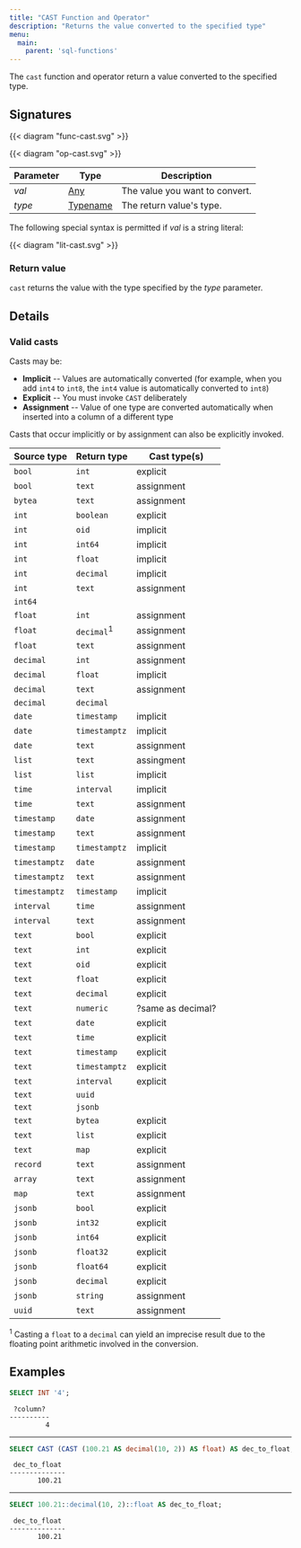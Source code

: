 ```yaml
---
title: "CAST Function and Operator"
description: "Returns the value converted to the specified type"
menu:
  main:
    parent: 'sql-functions'
---
```


The `cast` function and operator return a value converted to the specified type.

## Signatures

{{< diagram "func-cast.svg" >}}

{{< diagram "op-cast.svg" >}}

Parameter | Type | Description
----------|------|------------
_val_ | [Any](../../types) | The value you want to convert.
_type_ | [Typename](../../types) | The return value's type.

The following special syntax is permitted if _val_ is a string literal:

{{< diagram "lit-cast.svg" >}}

### Return value

`cast` returns the value with the type specified by the _type_ parameter.

## Details

### Valid casts

Casts may be:

* **Implicit** -- Values are automatically converted (for example, when you add `int4` to `int8`, the `int4` value is automatically converted to `int8`)
* **Explicit** -- You must invoke `CAST` deliberately
* **Assignment** -- Value of one type are converted automatically when inserted into a column of a different type

Casts that occur implicitly or by assignment can also be explicitly invoked.

Source type | Return type | Cast type(s)
------------|-------------|----------
`bool`  |  `int` | explicit
`bool`  | `text`  | assignment
`bytea`  | `text` | assignment
`int` | `boolean` | explicit
`int` | `oid` | implicit
`int`  | `int64`  |  implicit
`int` | `float` | implicit
`int` | `decimal` | implicit
`int` | `text` | assignment
`int64`  |   |
`float`| `int` | assignment
`float`| `decimal`<sup>1</sup> | assignment
`float`| `text` | assignment
`decimal` | `int` | assignment
`decimal` | `float` | implicit
`decimal` | `text` | assignment
`decimal`  | `decimal`   |
`date` | `timestamp` | implicit
`date` | `timestamptz` | implicit
`date` | `text` | assignment
`list` | `text` | assingment
`list` | `list` | implicit
`time` | `interval` | implicit
`time` | `text` | assignment
`timestamp`  | `date` | assignment
`timestamp`  | `text` | assignment
`timestamp`  | `timestamptz` | implicit
`timestamptz`  | `date` | assignment
`timestamptz`  | `text` | assignment
`timestamptz`  | `timestamp` | implicit
`interval` | `time` | assignment
`interval` | `text` | assignment
`text` | `bool` | explicit
`text` | `int` | explicit
`text` | `oid` | explicit
`text` | `float` | explicit
`text` | `decimal` | explicit
`text` | `numeric` | ?same as decimal?
`text` | `date` | explicit
`text` | `time` | explicit
`text` | `timestamp` | explicit
`text` | `timestamptz` | explicit
`text` | `interval` | explicit
`text` | `uuid` |
`text` | `jsonb` |
`text`  |  `bytea` | explicit
`text` | `list` | explicit
`text` | `map` | explicit
`record` | `text` | assignment
`array`  |  `text` |  assignment
`map`  |  `text` |  assignment
`jsonb`  | `bool`  |  explicit
`jsonb`  | `int32`  |  explicit
`jsonb`  | `int64`  |  explicit
`jsonb`  | `float32`  |  explicit
`jsonb`  | `float64`  |  explicit
`jsonb`  | `decimal`  |  explicit
`jsonb`  | `string`  |  assignment
`uuid`  | `text`  |  assignment

<sup>1</sup> Casting a `float` to a `decimal` can yield an imprecise result due to the floating point arithmetic involved in the conversion.

## Examples

```sql
SELECT INT '4';
```
```nofmt
 ?column?
----------
         4
```

<hr>

```sql
SELECT CAST (CAST (100.21 AS decimal(10, 2)) AS float) AS dec_to_float;
```
```nofmt
 dec_to_float
--------------
       100.21
```

<hr/>

```sql
SELECT 100.21::decimal(10, 2)::float AS dec_to_float;
```
```nofmt
 dec_to_float
--------------
       100.21
```
